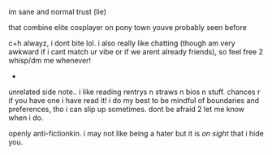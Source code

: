 im sane and normal trust (lie)

that combine elite cosplayer on pony town youve probably seen before

c+h alwayz, i dont bite lol. i also really like chatting (though am very awkward if i cant match ur vibe or if we arent already friends), so feel free 2 whisp/dm me whenever!

-

unrelated side note.. i like reading rentrys n straws n bios n stuff. chances r if you have one i have read it! i do my best to be mindful of boundaries and preferences, tho i can slip up sometimes. dont be afraid 2 let me know when i do.

openly anti-fictionkin. i may not like being a hater but it is *on sight* that i hide you.
